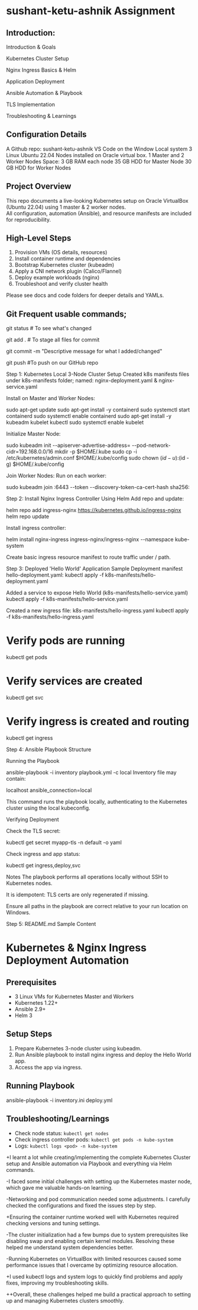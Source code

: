 # sushant-ketu-ashnik Assignment
## Introduction:

Introduction & Goals

 Kubernetes Cluster Setup

 Nginx Ingress Basics & Helm

 Application Deployment

 Ansible Automation & Playbook

 TLS Implementation

 Troubleshooting & Learnings


## Configuration Details
A Github repo: sushant-ketu-ashnik
VS Code on the Window Local system 
 3 Linux Ubuntu 22.04 Nodes installed on Oracle virtual box.
 1 Master and 2 Worker Nodes
 Space: 
  3 GB RAM each node
  35 GB HDD for Master Node 
  30 GB HDD for Worker Nodes


## Project Overview

This repo documents a live-looking Kubernetes setup on Oracle VirtualBox (Ubuntu 22.04) using 1 master & 2 worker nodes.  
All configuration, automation (Ansible), and resource manifests are included for reproducibility.

## High-Level Steps


1. Provision VMs (OS details, resources)
2. Install container runtime and dependencies
3. Bootstrap Kubernetes cluster (kubeadm)
4. Apply a CNI network plugin (Calico/Flannel)
5. Deploy example workloads (nginx)
6. Troubleshoot and verify cluster health

Please see docs and code folders for deeper details and YAMLs.


## Git Frequent usable commands;

git status                     # To see what's changed

git add .                      # To stage all files for commit

git commit -m "Descriptive message for what I added/changed"

git push                       #To push on our GitHub repo



Step 1: Kubernetes Local 3-Node Cluster Setup
Created k8s manifests files under k8s-manifests folder;
named: nginx-deployment.yaml & nginx-service.yaml

Install on Master and Worker Nodes:
 
sudo apt-get update
sudo apt-get install -y containerd
sudo systemctl start containerd
sudo systemctl enable containerd
sudo apt-get install -y kubeadm kubelet kubectl
sudo systemctl enable kubelet

Initialize Master Node:
 
sudo kubeadm init --apiserver-advertise-address=<master-ip> --pod-network-cidr=192.168.0.0/16
mkdir -p $HOME/.kube
sudo cp -i /etc/kubernetes/admin.conf $HOME/.kube/config
sudo chown $(id -u):$(id -g) $HOME/.kube/config

Join Worker Nodes:
 Run on each worker:

 
  sudo kubeadm join <master-ip>:6443 --token <token> --discovery-token-ca-cert-hash sha256:<hash>

Step 2: Install Nginx Ingress Controller Using Helm
Add repo and update:

helm repo add ingress-nginx https://kubernetes.github.io/ingress-nginx
helm repo update


Install ingress controller:
 
helm install nginx-ingress ingress-nginx/ingress-nginx --namespace kube-system

Create basic ingress resource manifest to route traffic under / path.


Step 3: Deployed 'Hello World' Application
Sample Deployment manifest hello-deployment.yaml:
kubectl apply -f k8s-manifests/hello-deployment.yaml

Added a service to expose Hello World (k8s-manifests/hello-service.yaml)
 kubectl apply -f k8s-manifests/hello-service.yaml

 Created a new ingress file:
 k8s-manifests/hello-ingress.yaml
 kubectl apply -f k8s-manifests/hello-ingress.yaml

# Verify pods are running
kubectl get pods

# Verify services are created
kubectl get svc

# Verify ingress is created and routing
kubectl get ingress


Step 4: Ansible Playbook Structure
 
Running the Playbook
 
ansible-playbook -i inventory playbook.yml -c local
Inventory file may contain:
  
localhost ansible_connection=local

This command runs the playbook locally, authenticating to the Kubernetes cluster using the local kubeconfig.

Verifying Deployment

Check the TLS secret:
 
kubectl get secret myapp-tls -n default -o yaml

Check ingress and app status:
 
 kubectl get ingress,deploy,svc

Notes
 The playbook performs all operations locally without SSH to Kubernetes nodes.

 It is idempotent: TLS certs are only regenerated if missing.

 Ensure all paths in the playbook are correct relative to your run location on Windows.


Step 5: README.md Sample Content
 
# Kubernetes & Nginx Ingress Deployment Automation

## Prerequisites
- 3 Linux VMs for Kubernetes Master and Workers
- Kubernetes 1.22+
- Ansible 2.9+
- Helm 3

## Setup Steps
1. Prepare Kubernetes 3-node cluster using kubeadm.
2. Run Ansible playbook to install nginx ingress and deploy the Hello World app.
3. Access the app via ingress.

## Running Playbook
ansible-playbook -i inventory.ini deploy.yml


## Troubleshooting/Learnings
- Check node status: `kubectl get nodes`
- Check ingress controller pods: `kubectl get pods -n kube-system`
- Logs: `kubectl logs <pod> -n kube-system`

+I learnt a lot while creating/implementing the complete Kubernetes Cluster setup and Ansible automation via Playbook and everything via Helm commands.
 
-I faced some initial challenges with setting up the Kubernetes master node, which gave me valuable hands-on learning.

-Networking and pod communication needed some adjustments. I carefully checked the configurations and fixed the issues step by step.

+Ensuring the container runtime worked well with Kubernetes required checking versions and tuning settings.

-The cluster initialization had a few bumps due to system prerequisites like disabling swap and enabling certain kernel modules. Resolving these helped me understand system dependencies better.

-Running Kubernetes on VirtualBox with limited resources caused some performance issues that I overcame by optimizing resource allocation.

+I used kubectl logs and system logs to quickly find problems and apply fixes, improving my troubleshooting skills.

++Overall, these challenges helped me build a practical approach to setting up and managing Kubernetes clusters smoothly.


